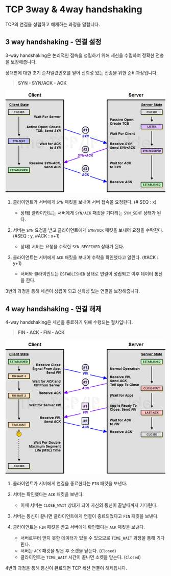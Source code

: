 # TCP 3way & 4way handshaking
TCP의 연결을 성립하고 해제하는 과정을 말합니다.

## 3 way handshaking - 연결 설정

3-way handshaking은 논리적인 접속을 성립하기 위해 세션을 수립하여 정확한 전송을 보장해줍니다.

상대편에 대한 초기 순차일련번호를 얻어 신뢰성 있는 전송을 위한 준비과정입니다.

> **SYN - SYN/ACK - ACK**

<p >
  <img src="https://github.com/triflingness/CSnCT-Study/blob/main/Network/imgs/3way-handshaking.png" width="700">
</p>

1. 클라이언트가 서버에게 `SYN` 패킷을 보내어 서버 접속을 요청한다. (# SEQ : x)
    - 상태) 클라이언트는 서버에게 `SYN/ACK` 패킷을 기다리는 `SYN_SENT` 상태가 된다.

2. 서버는 `SYN` 요청을 받고 클라이언트에게 `SYN/ACK` 패킷을 보내어 요청을 수락한다. (#SEQ : y, #ACK : x+1)
    - 상태) 서버는 요청을 수락한 `SYN_RECEIVED` 상태가 된다.

3. 클라이언트는 서버에게 `ACK` 패킷을 보내어 수락을 확인했다고 알린다. (#ACK : y+1)
    - 서버와 클라이언트는 `ESTABLISHED` 상태로 연결이 성립되고 이후 데이터 통신을 한다.
    

3번의 과정을 통해 세션이 성립이 되고 신뢰성 있는 연결을 보장해줍니다.

## 4 way handshaking - 연결 해제

4-way handshaking은 세션을 종료하기 위해 수행되는 절차입니다.

> **FIN - ACK - FIN - ACK**

<p >
  <img src="https://github.com/triflingness/CSnCT-Study/blob/main/Network/imgs/4way-handshaking.png" width="700">
</p>

1. 클라이언트가 서버에게 연결을 종료한다는 `FIN` 패킷을 보낸다.

2. 서버는 확인했다는 `ACK` 패킷을 보낸다.
    - 이때 서버는 `CLOSE_WAIT` 상태가 되어 자신의 통신이 끝날때까지 기다린다.

3. 서버는 통신이 끝나면 클라이언트에게 연결이 종료되었다고 `FIN` 패킷을 보낸다.

4. 클라이언트는 `FIN` 패킷을 받고 서버에게 확인했다는 `ACK` 패킷을 보낸다.
    - 서버로부터 받지 못한 데이터가 있을 수 있으므로 `TIME_WAIT` 과정을 통해 기다린다.
    - 서버는 `ACK` 패킷을 받은 후 소켓을 닫는다. (`Closed`)
    - 클라이언트는 `TIME_WAIT` 시간이 끝나면 소켓을 닫는다. (`Closed`)

4번의 과정을 통해 통신이 완료되면 TCP 세션 연결이 해제됩니다.

